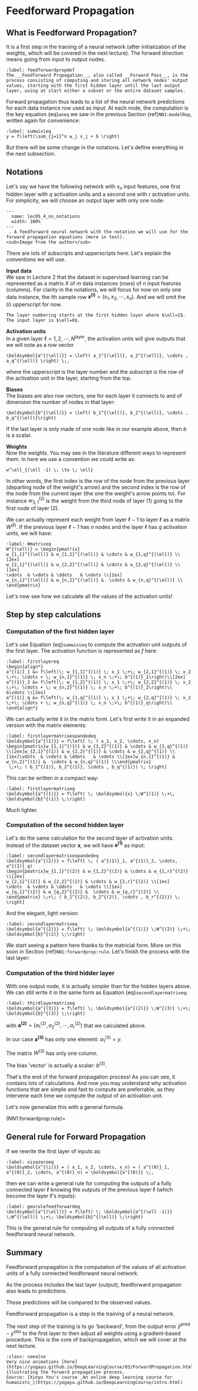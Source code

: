 # Feedforward Propagation


## What is Feedforward Propagation?

It is a first step in the training of a neural network (after initialization of the weights, which will be covered in the next lecture). The forward direction means going from input to output nodes. 

````{prf:definition}
:label: feedforwardpropdef
The __Feedforward Propagation__, also called __Forward Pass__, is the process consisting of computing and storing all network nodes' output values, starting with the first hidden layer until the last output layer, using at start either a subset or the entire dataset samples.
````

Forward propagation thus leads to a list of the neural network predictions for each data instance row used as input. At each node, the computation is the key equation {eq}`aneq` we saw in the previous Section {ref}`NN1:modelRep`, written again for convenience:
```{math}
:label: sumwixieq
y = f\left(\sum_{j=1}^n w_j x_j + b \right)
```

But there will be some change in the notations. Let's define everything in the next subsection.

## Notations
Let's say we have the following network with $x_n$ input features, one first hidden layer with $q$ activation units and a second one with $r$ activation units. For simplicity, we will choose an output layer with only one node:


```{figure} ../images/lec05_4_nn_notations.png
---
  name: lec05_4_nn_notations
  width: 100%
---
 . A feedforward neural network with the notation we will use for the forward propagation equations (more in text).    
<sub>Image from the author</sub>
```

There are lots of subscripts and upperscripts here. Let's explain the conventions we will use.  

__Input data__  
We saw in Lecture 2 that the dataset in supervised learning can be represented as a matrix $X$ of $m$ data instances (rows) of $n$ input features (columns). For clarity in the notations, we will focus for now on only one data instance, the $i$th sample row $\boldsymbol{x^{(i)}} = ( x_1, x_2, \cdots, x_n)$. And we will omit the $(i)$ upperscript for now.  
````{margin}
The layer numbering starts at the first hidden layer where $\ell=1$. The input layer is $\ell=0$.
````
__Activation units__  
In a given layer $\ell = 1, 2, \cdots, N^\text{layer}$, the activation units will give outputs that we will note as a row vector 
```{math}
\boldsymbol{a^{(\ell)}} = \left( a_1^{(\ell)}, a_2^{(\ell)}, \cdots , a_q^{(\ell)} \right) \;, 
```
where the upperscript is the layer number and the subscript is the row of the activation unit in the layer, starting from the top.

__Biases__  
The biases are also row vectors, one for each layer it connects to and of dimension the number of nodes in that layer:
```{math}
\boldsymbol{b^{(\ell)}} = \left( b_1^{(\ell)}, b_2^{(\ell)}, \cdots , b_q^{(\ell)}\right)
```
If the last layer is only made of one node like in our example above, then $b$ is a scalar. 

__Weights__  
Now the weights. You may see in the literature different ways to represent them. In here we use a convention we could write as:
```{math}
w^\ell_{(\ell -1) \; \to \; \ell}
```
In other words, the first index is the row of the node from the previous layer (departing node of the weight's arrow) and the second index is the row of the node from the current layer (the one the weight's arrow points to). For instance $w^{(2)}_{3,1}$ is the weight from the third node of layer (1) going to the first node of layer (2). 

We can actually represent each weight from layer $\ell -1$ to layer $\ell$ as a matrix $W^{(\ell)}$. If the previous layer $\ell -1$ has $n$ nodes and the layer $\ell$ has $q$ activation units, we will have:

```{math}
:label: Wmatrixeq
W^{(\ell)} = \begin{pmatrix}
w_{1,1}^{(\ell)} & w_{1,2}^{(\ell)} & \cdots & w_{1,q}^{(\ell)} \\[2ex]
w_{2,1}^{(\ell)} & w_{2,2}^{(\ell)} & \cdots & w_{2,q}^{(\ell)} \\[1ex]
\vdots  & \vdots & \ddots   & \vdots \\[1ex]
w_{n,1}^{(\ell)} & w_{n,2}^{(\ell)} &  \cdots & w_{n,q}^{(\ell)} \\
\end{pmatrix}
```

Let's now see how we calculate all the values of the activation units!


## Step by step calculations

### Computation of the first hidden layer 
Let's use Equation {eq}`sumwixieq` to compute the activation unit outputs of the first layer. The activation function is represented as $f$ here:
```{math}
:label: firstlayereq
\begin{align*}
a^{(1)}_1 &= f\left(\; w_{1,1}^{(1)} \; x_1 \;+\; w_{2,1}^{(1)} \; x_2 \;+\; \cdots + \; w_{n,1}^{(1)} \; x_n \;+\; b^{(1)}_1\right)\\[2ex]
a^{(1)}_2 &= f\left(\; w_{1,2}^{(1)} \; x_1 \;+\; w_{2,2}^{(1)} \; x_2 \;+\; \cdots + \; w_{n,2}^{(1)} \; x_n \;+\; b^{(1)}_2\right)\\
&\vdots \\[2ex]
a^{(1)}_q &= f\left(\; w_{1,q}^{(1)} \; x_1 \;+\; w_{2,q}^{(1)} \; x_2 \;+\; \cdots + \; w_{n,q}^{(1)} \; x_n \;+\; b^{(1)}_q\right)\\
\end{align*}
```

  
We can actually write it in the matrix form. Let's first write it in an expanded version with the matrix elements:
```{math}
:label: firstlayermatrixexpandedeq
\boldsymbol{a^{(1)}} = f\left[ \; ( x_1, x_2, \cdots, x_n) 
\begin{pmatrix}w_{1,1}^{(1)} & w_{1,2}^{(1)} & \cdots & w_{1,q}^{(1)} \\[2ex]w_{2,1}^{(1)} & w_{2,2}^{(1)} & \cdots & w_{2,q}^{(1)} \\[1ex]\vdots  & \vdots & \ddots   & \vdots \\[1ex]w_{n,1}^{(1)} & w_{n,2}^{(1)} &  \cdots & w_{n,q}^{(1)} \\\end{pmatrix}
 \;+\; ( b_1^{(1)}, b_2^{(1)}, \cdots , b_q^{(1)}) \; \right]
```

This can be written in a compact way:
```{math}
:label: firstlayermatrixeq
\boldsymbol{a^{(1)}} = f\left( \; \boldsymbol{x} \;W^{(1)} \;+\; \boldsymbol{b}^{(1)} \;\right)
```
Much lighter. 

### Computation of the second hidden layer 
Let's do the same calculation for the second layer of activation units. Instead of the dataset vector $\boldsymbol{x}$, we will have $\boldsymbol{a^{(1)}}$ as input:
```{math}
:label: secondlayermatrixexpandedeq
\boldsymbol{a^{(2)}} = f\left[ \; ( a^{(1)}_1, a^{(1)}_2, \cdots, a^{(1)}_q) 
\begin{pmatrix}w_{1,1}^{(2)} & w_{1,2}^{(2)} & \cdots & w_{1,r}^{(2)} \\[2ex]
w_{2,1}^{(2)} & w_{2,2}^{(2)} & \cdots & w_{2,r}^{(2)} \\[1ex]
\vdots  & \vdots & \ddots   & \vdots \\[1ex]
w_{q,1}^{(2)} & w_{q,2}^{(2)} &  \cdots & w_{q,r}^{(2)} \\
\end{pmatrix} \;+\; ( b_1^{(2)}, b_2^{(2)}, \cdots , b_r^{(2)}) \; \right]
```

And the elegant, light version:
```{math}
:label: secondlayermatrixeq
\boldsymbol{a^{(2)}} = f\left( \; \boldsymbol{a^{(1)}} \;W^{(2)} \;+\; \boldsymbol{b}^{(2)} \;\right)
```

We start seeing a pattern here thanks to the matricial form. More on this soon in Section {ref}`NN1:forwardprop:rule`. Let's finish the process with the last layer:

### Computation of the third hidder layer 
With one output node, it is actually simpler than for the hidden layers above. We can still write it in the same form as Equation {eq}`secondlayermatrixeq`:
```{math}
:label: thirdlayermatrixeq
\boldsymbol{a^{(3)}} = f\left( \; \boldsymbol{a^{(2)}} \;W^{(3)} \;+\; \boldsymbol{b}^{(3)} \;\right)
```
with $\boldsymbol{a^{(2)}} = (a^{(2)}_1, a^{(2)}_2, \cdots, a^{(2)}_r)$ that we calculated above. 

In our case $\boldsymbol{a^{(3)}}$ has only one element: $a^{(3)}_1 = y$.

The matrix $W^{(3)}$ has only one column.

The bias 'vector' is actually a scalar: $b^{(3)}$. 

That's the end of the forward propagation process! As you can see, it contains lots of calculations. And now you may understand why activation functions that are simple and fast to compute are preferrable, as they intervene each time we compute the output of an activation unit.

Let's now generalize this with a general formula.


(NN1:forwardprop:rule)=
## General rule for Forward Propagation

If we rewrite the first layer of inputs as:
```{math}
:label: xisazeroeq
\boldsymbol{x^{(i)}} = ( x_1, x_2, \cdots, x_n) = ( a^{(0)}_1, a^{(0)}_2, \cdots, a^{(0)}_n) = \boldsymbol{a^{(0)}} \;,
```
then we can write a general rule for computing the outputs of a fully connected layer $\ell$ knowing the outputs of the previous layer $\ell$ (which become the layer $\ell$'s inputs):

```{math}
:label: genrulefeedforwardeq
\boldsymbol{a^{(\ell)}} = f\left( \; \boldsymbol{a^{(\ell -1)}} \;W^{(\ell)} \;+\; \boldsymbol{b}^{(\ell)} \;\right)
```

This is the general rule for computing all outputs of a fully connected feedforward neural network.

## Summary
Feedforward propagation is the computation of the values of all activation units of a fully connected feedforward neural network.  

As the process includes the last layer (output), feedforward propagation also leads to predictions.  

These predictions will be compared to the observed values.  

Feedforward propagation is a step in the training of a neural network.

The next step of the training is to go 'backward', from the output error $\hat{y}^\text{pred} - y^\text{obs}$ to the first layer to then adjust all weights using a gradient-based procedure. This is the core of backpropagation, which we will cover at the next lecture. 


```{admonition} Learn More
:class: seealso
Very nice animations [here](https://yogayu.github.io/DeepLearningCourse/03/ForwardPropagation.html) illustrating the forward propagation process.  
Source: [Xinyu You's course _An online deep learning course for humanists_](https://yogayu.github.io/DeepLearningCourse/intro.html)
```
